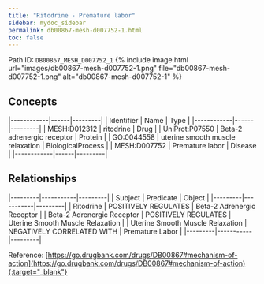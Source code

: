 ```yaml
---
title: "Ritodrine - Premature labor"
sidebar: mydoc_sidebar
permalink: db00867-mesh-d007752-1.html
toc: false 
---
```



Path ID: `DB00867_MESH_D007752_1`
{% include image.html url="images/db00867-mesh-d007752-1.png" file="db00867-mesh-d007752-1.png" alt="db00867-mesh-d007752-1" %}

## Concepts

|------------|------|---------|
| Identifier | Name | Type    |
|------------|------|---------|
| MESH:D012312 | ritodrine | Drug |
| UniProt:P07550 | Beta-2 adrenergic receptor | Protein |
| GO:0044558 | uterine smooth muscle relaxation | BiologicalProcess |
| MESH:D007752 | Premature labor | Disease |
|------------|------|---------|

## Relationships

|---------|-----------|---------|
| Subject | Predicate | Object  |
|---------|-----------|---------|
| Ritodrine | POSITIVELY REGULATES | Beta-2 Adrenergic Receptor |
| Beta-2 Adrenergic Receptor | POSITIVELY REGULATES | Uterine Smooth Muscle Relaxation |
| Uterine Smooth Muscle Relaxation | NEGATIVELY CORRELATED WITH | Premature Labor |
|---------|-----------|---------|

Reference: [https://go.drugbank.com/drugs/DB00867#mechanism-of-action](https://go.drugbank.com/drugs/DB00867#mechanism-of-action){:target="_blank"}